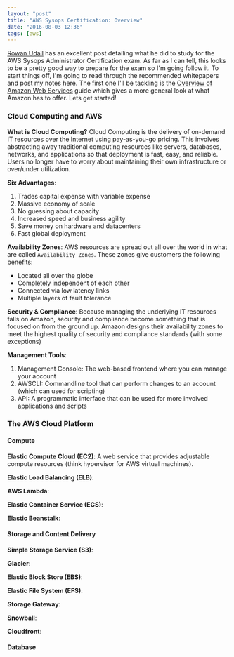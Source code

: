 ```yaml
---
layout: "post"
title: "AWS Sysops Certification: Overview"
date: "2016-08-03 12:36"
tags: [aws]
---
```


[Rowan Udall](http://blog.rowanudell.com/how-to-get-your-aws-sysops-associate-certification/) has an excellent post detailing what he did to study for the AWS Sysops Administrator Certification exam.  As far as I can tell, this looks to be a pretty good way to prepare for the exam so I'm going follow it.  To start things off, I'm going to read through the recommended whitepapers and post my notes here.  The first one I'll be tackling is the [Overview of Amazon Web Services](https://d0.awsstatic.com/whitepapers/aws-overview.pdf) guide which gives a more general look at what Amazon has to offer.  Lets get started!

### Cloud Computing and AWS

__What is Cloud Computing?__
Cloud Computing is the delivery of on-demand IT resources over the Internet using pay-as-you-go pricing. This involves abstracting away traditional computing resources like servers, databases, networks, and applications so that deployment is fast, easy, and reliable.  Users no longer have to worry about maintaining their own infrastructure or over/under utilization.

__Six Advantages__:
1. Trades capital expense with variable expense
2. Massive economy of scale
3. No guessing about capacity
4. Increased speed and business agility
5. Save money on hardware and datacenters
6. Fast global deployment

__Availability Zones__:
AWS resources are spread out all over the world in what are called `Availability Zones`.  These zones give customers the following benefits:
* Located all over the globe
* Completely independent of each other
* Connected via low latency links
* Multiple layers of fault tolerance

__Security & Compliance__:
Because managing the underlying IT resources falls on Amazon, security and compliance become something that is focused on from the ground up.  Amazon designs their availability zones to meet the highest quality of security and compliance standards (with some exceptions)

__Management Tools__:
1. Management Console:  The web-based frontend where you can manage your account
2. AWSCLI:  Commandline tool that can perform changes to an account (which can used for scripting)
3. API:  A programmatic interface that can be used for more involved applications and scripts

### The AWS Cloud Platform

#### Compute

__Elastic Compute Cloud (EC2)__: A web service that provides adjustable compute resources (think hypervisor for AWS virtual machines).

__Elastic Load Balancing (ELB)__:

__AWS Lambda__:

__Elastic Container Service (ECS)__:

__Elastic Beanstalk__:

#### Storage and Content Delivery

__Simple Storage Service (S3)__:

__Glacier__:

__Elastic Block Store (EBS)__:

__Elastic File System (EFS)__:

__Storage Gateway__:

__Snowball__:

__Cloudfront__:

#### Database
